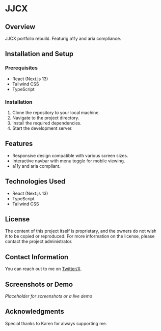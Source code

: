 # JJCX

## Overview

JJCX portfolio rebuild.
Featurig a11y and aria compliance.

## Installation and Setup

### Prerequisites
- React (Next.js 13)
- Tailwind CSS
- TypeScript

### Installation
1. Clone the repository to your local machine.
2. Navigate to the project directory.
3. Install the required dependencies.
4. Start the development server.

## Features
- Responsive design compatible with various screen sizes.
- Interactive navbar with menu toggle for mobile viewing.
- a11y and aria compliant.

## Technologies Used
- React (Next.js 13)
- TypeScript
- Tailwind CSS

## License
The content of this project itself is proprietary, and the owners do not wish it to be copied or reproduced. For more information on the license, please contact the project administrator.

## Contact Information
You can reach out to me on [Twitter/X](https://twitter.com/jjcxdev).

## Screenshots or Demo
*Placeholder for screenshots or a live demo*

## Acknowledgments
Special thanks to Karen for always supporting me.
